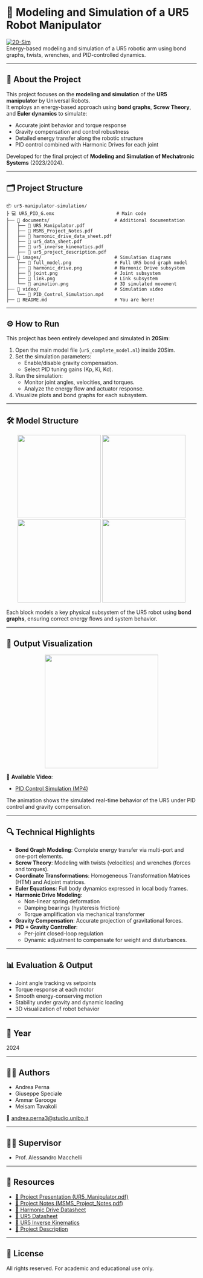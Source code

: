 # 🦾 Modeling and Simulation of a UR5 Robot Manipulator

[![20-Sim](https://img.shields.io/badge/Software-20Sim-blue)](https://www.20sim.com/)  
Energy-based modeling and simulation of a UR5 robotic arm using bond graphs, twists, wrenches, and PID-controlled dynamics.

---

## 🧠 About the Project

This project focuses on the **modeling and simulation** of the **UR5 manipulator** by Universal Robots.  
It employs an energy-based approach using **bond graphs**, **Screw Theory**, and **Euler dynamics** to simulate:

- Accurate joint behavior and torque response
- Gravity compensation and control robustness
- Detailed energy transfer along the robotic structure
- PID control combined with Harmonic Drives for each joint

Developed for the final project of **Modeling and Simulation of Mechatronic Systems** (2023/2024).

---

## 🗂 Project Structure

```
📦 ur5-manipulator-simulation/
├ 💻 UR5_PID_G.emx                       # Main code
├── 📁 documents/                        # Additional documentation
│   ├── 📘 UR5_Manipulator.pdf
│   ├── 📘 MSMS_Project_Notes.pdf
│   ├── 📘 harmonic_drive_data_sheet.pdf
│   ├── 📘 ur5_data_sheet.pdf
│   ├── 📘 ur5_inverse_kinematics.pdf
│   ├── 📘 ur5_project_description.pdf
├── 📁 images/                           # Simulation diagrams
│   ├── 📸 full_model.png                # Full UR5 bond graph model
│   ├── 📸 harmonic_drive.png            # Harmonic Drive subsystem
│   ├── 📸 joint.png                     # Joint subsystem
│   ├── 📸 link.png                      # Link subsystem
│   └── 📸 animation.png                 # 3D simulated movement
├── 📁 video/                            # Simulation video
│   └── 🎥 PID_Control_Simulation.mp4
├── 📄 README.md                         # You are here!
```

---

## ⚙️ How to Run

This project has been entirely developed and simulated in **20Sim**:

1. Open the main model file (`ur5_complete_model.nl`) inside 20Sim.
2. Set the simulation parameters:
   - Enable/disable gravity compensation.
   - Select PID tuning gains (Kp, Ki, Kd).
3. Run the simulation:
   - Monitor joint angles, velocities, and torques.
   - Analyze the energy flow and actuator response.
4. Visualize plots and bond graphs for each subsystem.

---

## 🛠️ Model Structure

<p align="center">
  <img src="./images/full_model.png" height="220"/>
  <img src="./images/harmonic_drive.png" height="220"/>
  <img src="./images/joint.png" height="220"/>
  <img src="./images/link.png" height="220"/>
</p>

Each block models a key physical subsystem of the UR5 robot using **bond graphs**, ensuring correct energy flows and system behavior.

---

## 🎥 Output Visualization

<p align="center">
  <img src="./images/animation.png" height="300"/>
</p>

🎥 **Available Video**:  
- [PID Control Simulation (MP4)](./video/PID_Control_Simulation.mp4)

The animation shows the simulated real-time behavior of the UR5 under PID control and gravity compensation.

---

## 🔍 Technical Highlights

- **Bond Graph Modeling**: Complete energy transfer via multi-port and one-port elements.
- **Screw Theory**: Modeling with twists (velocities) and wrenches (forces and torques).
- **Coordinate Transformations**: Homogeneous Transformation Matrices (HTM) and Adjoint matrices.
- **Euler Equations**: Full body dynamics expressed in local body frames.
- **Harmonic Drive Modeling**:
  - Non-linear spring deformation
  - Damping bearings (hysteresis friction)
  - Torque amplification via mechanical transformer
- **Gravity Compensation**: Accurate projection of gravitational forces.
- **PID + Gravity Controller**:
  - Per-joint closed-loop regulation
  - Dynamic adjustment to compensate for weight and disturbances.

---

## 📊 Evaluation & Output

- Joint angle tracking vs setpoints
- Torque response at each motor
- Smooth energy-conserving motion
- Stability under gravity and dynamic loading
- 3D visualization of robot behavior

---

## 📅 Year

2024

---

## 👨‍🎓 Authors

- Andrea Perna  
- Giuseppe Speciale  
- Ammar Garooge  
- Meisam Tavakoli  

📧 andrea.perna3@studio.unibo.it

---

## 👩‍🏫 Supervisor

- Prof. Alessandro Macchelli

---

## 📎 Resources

- [📘 Project Presentation (UR5_Manipulator.pdf)](./documents/UR5_Manipulator.pdf)
- [📘 Project Notes (MSMS_Project_Notes.pdf)](./documents/MSMS_Project_Notes.pdf)
- [📘 Harmonic Drive Datasheet](./documents/harmonic_drive_data_sheet.pdf)
- [📘 UR5 Datasheet](./documents/ur5_data_sheet.pdf)
- [📘 UR5 Inverse Kinematics](./documents/ur5_inverse_kinematics.pdf)
- [📘 Project Description](./documents/ur5_project_description.pdf)

---

## 📜 License

All rights reserved. For academic and educational use only.

